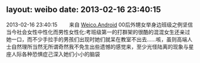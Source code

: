layout: weibo
date: 2013-02-16 23:40:15
---
<meta name="referrer" content="no-referrer" />

2013-02-16 23:40:15  &nbsp;&nbsp;&nbsp;&nbsp;&nbsp;&nbsp; 来自 <a href="http://app.weibo.com/t/feed/l4RWD" rel="nofollow">Weico.Android</a>
00后外甥女举身边班级之例坚信当今社会女性中性化而男性女性化:考班级第一的打群架的很酷的混混女生还亲过她一口，而不少手拉手的男孩们出现时她们就呆在教室不出去……咳，虽则高端人士自然理所当然无所谓奇然我不免生出些遗憾的感觉来，至少光怪陆离的现象与星座人际各种恐惧症己深入她们小小的脑袋 ​​​
